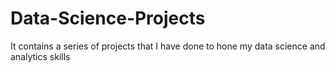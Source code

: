 # Data-Science-Projects
It contains a series of projects that I have done to hone my data science and analytics skills

